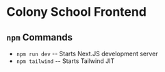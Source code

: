 # Colony School Frontend

## `npm` Commands
* `npm run dev` -- Starts Next.JS development server
* `npm tailwind` -- Starts Tailwind JIT